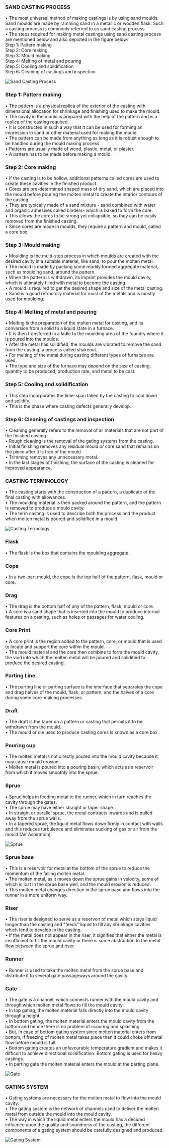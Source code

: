### SAND CASTING PROCESS
•	The most universal method of making castings is by using sand moulds. Sand moulds are made by ramming sand in a metallic or wooden flask. Such a casting process is commonly referred to as sand casting process.<br>
•	The steps required for making metal castings using sand casting process are mentioned below and also depicted in the figure below:<br>
Step 1: Pattern making<br>
Step 2: Core making<br>
Step 3: Mould making<br>
Step 4: Melting of metal and pouring<br>
Step 5: Cooling and solidification<br>
Step 6: Cleaning of castings and inspection

![Sand Casting Process](images/flowchart.jpg "Sand Casting Process")

### Step 1: Pattern making<br>
•	The pattern is a physical replica of the exterior of the casting with dimensional allocation for shrinkage and finishing used to make the mould.<br>
•	The cavity in the mould is prepared with the help of the pattern and is a replica of the casting required.<br>
•	It is constructed in such a way that it can be used for forming an impression in sand or other material used for making the mould.<br>
•	The pattern can be made from anything as long as it is robust enough to be handled during the mould making process.<br>
•	Patterns are usually made of wood, plastic, metal, or plaster.<br>
•	A pattern has to be made before making a mould.

### Step 2: Core making<br>
•	If the casting is to be hollow, additional patterns called cores are used to create these cavities in the finished product.<br>
•	Cores are pre-determined shaped mass of dry sand, which are placed into the mould before pouring the molten metal to create the interior contours of the casting.<br>
•	They are typically made of a sand mixture - sand combined with water and organic adhesives called binders- which is baked to form the core.<br>
•	This allows the cores to be strong yet collapsible, so they can be easily removed from the finished casting.<br>
•	Since cores are made in moulds, they require a pattern and mould, called a core box.

### Step 3: Mould making<br>
•	Moulding is the multi-step process in which moulds are created with the desired cavity in a suitable material, like sand, to pour the molten metal.<br>
•	The mould is made by packing some readily formed aggregate material, such as moulding sand, around the pattern.<br>
•	When the pattern is withdrawn, its imprint provides the mould cavity, which is ultimately filled with metal to become the casting.<br>
•	A mould is required to get the desired shape and size of the metal casting.<br>
•	Sand is a good refractory material for most of the metals and is mostly used for moulding.

### Step 4: Melting of metal and pouring<br>
•	Melting is the preparation of the molten metal for casting, and its conversion from a solid to a liquid state in a furnace.<br>
•	It is then transferred in a ladle to the moulding area of the foundry where it is poured into the moulds.<br>
•	After the metal has solidified, the moulds are vibrated to remove the sand from the casting, a process called shakeout.<br>
•	For melting of the metal during casting different types of furnaces are used.<br>
•	The type and size of the furnace may depend on the size of casting, quantity to be produced, production rate, and metal to be cast.

### Step 5: Cooling and solidification<br>
•	This step incorporates the time-span taken by the casting to cool down and solidify.<br>
•	This is the phase where casting defects generally develop.<br>

### Step 6: Cleaning of castings and inspection<br>
•	Cleaning generally refers to the removal of all materials that are not part of the finished casting.<br>
•	Rough cleaning is the removal of the gating systems from the casting.<br>
•	Initial finishing removes any residual mould or core sand that remains on the piece after it is free of the mould.<br>
•	Trimming removes any unnecessary metal.<br>
•	In the last stages of finishing, the surface of the casting is cleaned for improved appearance.

### CASTING TERMINOLOGY<br>
•	The casting starts with the construction of a pattern, a duplicate of the final casting with allowances.<br>
•	The moulding material is then packed around the pattern, and the pattern is removed to produce a mould cavity.<br>
•	The term casting is used to describe both the process and the product when molten metal is poured and solidified in a mould.

![Casting Termology](images/casting.jpg "Casting Termology")

### Flask<br>
•	The flask is the box that contains the moulding aggregate.

### Cope<br>
•	In a two-part mould, the cope is the top half of the pattern, flask, mould or core.

### Drag<br>
•	The drag is the bottom half of any of the pattern, flask, mould or core.<br>
•	A core is a sand shape that is inserted into the mould to produce internal features on a casting, such as holes or passages for water cooling.

### Core Print<br>
•	A core print is the region added to the pattern, core, or mould that is used to locate and support the core within the mould.<br>
•	The mould material and the core then combine to form the mould cavity, the void into which the molten metal will be poured and solidified to produce the desired casting.

### Parting Line<br>
•	The parting line or parting surface is the interface that separates the cope and drag halves of the mould, flask, or pattern, and the halves of a core during some core-making processes.

### Draft<br>
•	The draft is the taper on a pattern or casting that permits it to be withdrawn from the mould.<br>
•	The mould or die used to produce casting cores is known as a core box.

### Pouring cup<br>
•	The molten metal is not directly poured into the mould cavity because it may cause mould erosion.<br>
•	Molten metal is poured into a pouring basin, which acts as a reservoir from which it moves smoothly into the sprue.

### Sprue<br>
•	Sprue helps in feeding metal to the runner, which in turn reaches the cavity through the gates.<br>
•	The sprue may have either straight or taper shape.<br>
•	In straight or parallel sprue, the metal contracts inwards and is pulled away from the sprue walls.<br>
•	In a tapered sprue, the liquid metal flows down firmly in contact with walls and this reduces turbulence and eliminates sucking of gas or air from the mould (Air Aspiration).

![Sprue](images/sprue.jpg "Sprue")

### Sprue base<br>
•	This is a reservoir for metal at the bottom of the sprue to reduce the momentum of the falling molten metal.<br>
•	The molten metal, as it moves down the sprue gains in velocity, some of which is lost in the sprue base well, and the mould erosion is reduced.<br>
•	This molten metal changes direction in the sprue base and flows into the runner in a more uniform way.

### Riser<br>
•	The riser is designed to serve as a reservoir of metal which stays liquid longer than the casting and "feeds" liquid to fill any shrinkage cavities which tend to develop in the casting.<br>
•	If the metal does not appear in the riser, it signifies that either the metal is insufficient to fill the mould cavity or there is some abstraction to the metal flow between the sprue and riser.

### Runner<br>
•	Runner is used to take the molten metal from the sprue base and distribute it to several gate passageways around the cavity.

### Gate<br>
•	The gate is a channel, which connects runner with the mould cavity and through which molten metal flows to fill the mould cavity.<br>
•	In top gating, the molten material falls directly into the mould cavity through a height.<br>
•	In bottom gating, the molten material enters the mould cavity from the bottom and hence there is no problem of scouring and splashing.<br>
•	But, in case of bottom gating system since molten material enters from bottom, if freezing of molten metal takes place then it could choke off metal flow before mould is full.<br>
•	Bottom gating creates an unfavourable temperature gradient and makes it difficult to achieve directional solidification. Bottom gating is used for heavy castings.<br>
•	In parting gate the molten material enters the mould at the parting plane.

![Gate](images/gate.jpg "Gate")

### GATING SYSTEM<br>
•	Gating systems are necessary for the molten metal to flow into the mould cavity.<br>
•	The gating system is the network of channels used to deliver the molten metal from outside the mould into the mould cavity.<br>
•	The way in which the liquid metal enters the mould has a decided influence upon the quality and soundness of the casting, the different components of a gating system should be carefully designed and produced.

![Gating System](images/gatingSystem.jpg "Gating System")
